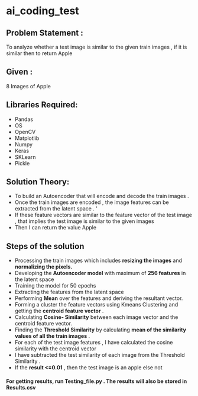 # ai_coding_test



## Problem Statement : 
To analyze whether a test image is similar to the given train images , if it is similar then to return Apple

## Given : 
8 Images of Apple 

## Libraries Required:
- Pandas
- OS
- OpenCV
- Matplotlib
- Numpy
- Keras 
- SKLearn
- Pickle

## Solution Theory:
- To build an Autoencoder that will encode and decode the train images . 
- Once the train images are encoded , the image features can be extracted from the latent space . '
- If these feature vectors are similar to the feature vector of the test image , that implies the test image is similar to the given images 
- Then I can return the value Apple

## Steps of the solution 
- Processing the train images which includes **resizing the images** and **normalizing the pixels.**
- Developing the **Autoencoder model** with maximum of **256 features** in the latent space 
- Training the model for 50 epochs 
- Extracting the features from the latent space 
- Performing **Mean** over the features and deriving the resultant vector.
- Forming a cluster the feature vectors using Kmeans Clustering and getting the **centroid feature vector** .
- Calculating **Cosine- Similarity** between each image vector and the centroid feature vector.
- Finding the **Threshold Similarity** by calculating **mean of the similarity values of all the train images** . 
- For each of the test image features , I have calculated the cosine similarity with the centroid vector
- I have subtracted the test similarity of each image from the Threshold Similarity .
- If the **result <=0.01** , then the test image is an apple else not

#### For getting results, run Testing_file.py . The results will also be stored in Results.csv
